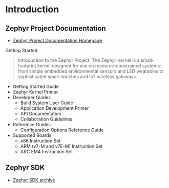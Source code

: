 # Introduction


## Zephyr Project Documentation

- [Zephyr Project Documentation Homepage](https://www.zephyrproject.org/doc/index.html)

Getting Started

> Introduction to the Zephyr Project. The Zephyr Kernel is a small-footprint kernel designed for use on resource-constrained systems: from simple embedded environmental sensors and LED wearables to sophisticated smart watches and IoT wireless gateways.
  
  - Getting Started Guide
  - Zephyr Kernel Primer
- Developer Guides
  - Build System User Guide
  - Application Development Primer
  - API Documentation
  - Collaboration Guidelines
- Reference Guides
  - Configuration Options Reference Guide
- Supported Boards
  - x86 Instruction Set
  - ARM (v7-M and v7E-M) Instruction Set
  - ARC EM4 Instruction Set  

## Zephyr SDK

- [Zephyr SDK archive](https://nexus.zephyrproject.org/content/repositories/releases/org/zephyrproject/zephyr-sdk/)

